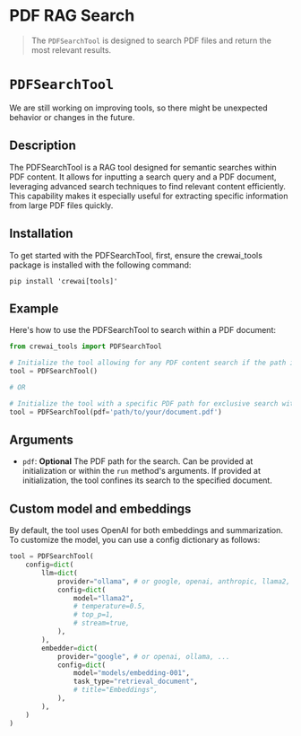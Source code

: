 # PDF RAG Search

> The `PDFSearchTool` is designed to search PDF files and return the most relevant results.

# `PDFSearchTool`

<Note>
  We are still working on improving tools, so there might be unexpected behavior or changes in the future.
</Note>

## Description

The PDFSearchTool is a RAG tool designed for semantic searches within PDF content. It allows for inputting a search query and a PDF document, leveraging advanced search techniques to find relevant content efficiently.
This capability makes it especially useful for extracting specific information from large PDF files quickly.

## Installation

To get started with the PDFSearchTool, first, ensure the crewai\_tools package is installed with the following command:

```shell
pip install 'crewai[tools]'
```

## Example

Here's how to use the PDFSearchTool to search within a PDF document:

```python Code
from crewai_tools import PDFSearchTool

# Initialize the tool allowing for any PDF content search if the path is provided during execution
tool = PDFSearchTool()

# OR

# Initialize the tool with a specific PDF path for exclusive search within that document
tool = PDFSearchTool(pdf='path/to/your/document.pdf')
```

## Arguments

* `pdf`: **Optional** The PDF path for the search. Can be provided at initialization or within the `run` method's arguments. If provided at initialization, the tool confines its search to the specified document.

## Custom model and embeddings

By default, the tool uses OpenAI for both embeddings and summarization. To customize the model, you can use a config dictionary as follows:

```python Code
tool = PDFSearchTool(
    config=dict(
        llm=dict(
            provider="ollama", # or google, openai, anthropic, llama2, ...
            config=dict(
                model="llama2",
                # temperature=0.5,
                # top_p=1,
                # stream=true,
            ),
        ),
        embedder=dict(
            provider="google", # or openai, ollama, ...
            config=dict(
                model="models/embedding-001",
                task_type="retrieval_document",
                # title="Embeddings",
            ),
        ),
    )
)
```
